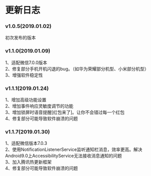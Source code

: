 # 更新日志
### v1.0.5(2019.01.02)
初次发布的版本
### v1.1.0(2019.01.09)
1、适配微信7.0.0版本<br>
2、修复部分手机开机闪退的bug。（如华为荣耀部分机型、小米部分机型）<br>
3、增强软件稳定性<br>
### v1.1.1(2019.01.24)
1、增加高级功能设置<br>
2、增加事件响应灵敏度调节的功能<br>
3、增加锁屏时语音提醒[红包来了]。让你不会错过每一个红包<br>
4、修复部分可能导致软件崩溃的问题<br>
### v1.1.7(2019.01.30)
1、适配微信版本7.0.3<br>
2、使用NotificationListenerService监听通知栏消息，效率更高。解决Android9.0上AccessibilityService无法接收消息通知的问题<br>
3、加入腾讯热更新框架<br>
4、修复部分可能导致软件崩溃的问题<br>

